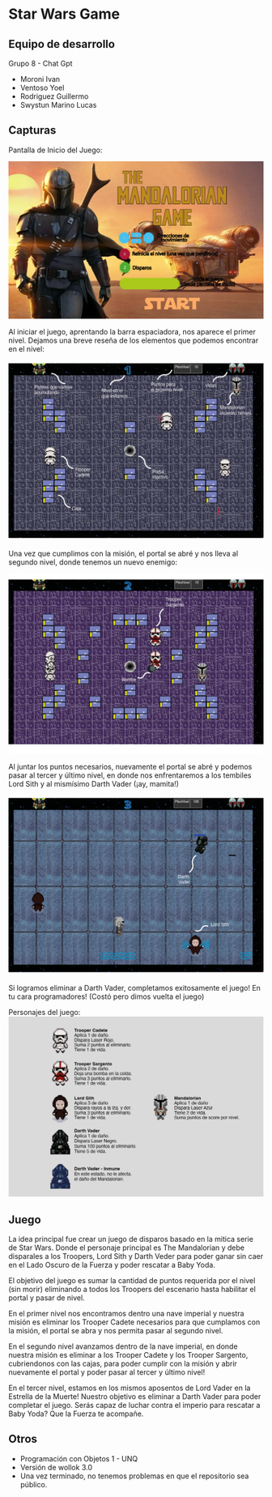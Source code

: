 # Star Wars Game 

## Equipo de desarrollo

Grupo 8 - Chat Gpt

- Moroni Ivan 
- Ventoso Yoel 
- Rodriguez Guillermo 
- Swystun Marino Lucas 

## Capturas

Pantalla de Inicio del Juego:


![Pantalla de inicio](https://github.com/obj1unq/2023s1---tp-game-chatgpt/blob/c3f04a738b3974406b73a7538eded8c7adbc5f9e/assets/background-inicio.png)

Al iniciar el juego, aprentando la barra espaciadora, nos aparece el primer nivel.
Dejamos una breve reseña de los elementos que podemos encontrar en el nivel:


![Pantalla de Nivel 1](https://github.com/obj1unq/2023s1---tp-game-chatgpt/blob/master/assets/screenshot%20nivel%201.png)

Una vez que cumplimos con la misión, el portal se abré y nos lleva al segundo nivel, donde tenemos un nuevo enemigo:

![Pantalla de Nivel 2](https://github.com/obj1unq/2023s1---tp-game-chatgpt/blob/6ce9276faa759c6cf0aa016a6ada37a62f8bd972/assets/screenshot%20nivel%202.png)

Al juntar los puntos necesarios, nuevamente el portal se abré y podemos pasar al tercer y último nivel, en donde nos enfrentaremos a los tembiles Lord Sith y al mismísimo Darth Vader (¡ay, mamita!)

![Pantalla de Nivel 3](https://github.com/obj1unq/2023s1---tp-game-chatgpt/blob/fa0698ac55fc649b3c84ca023353748633b4b70c/assets/screenshot%20nivel%203a.png)

Si logramos eliminar a Darth Vader, completamos exitosamente el juego!
En tu cara programadores! (Costó pero dimos vuelta el juego)

Personajes del juego:
![Personajes del juego](https://github.com/obj1unq/2023s1---tp-game-chatgpt/blob/f4e5c7c935bd606622e950021308906beae6a322/assets/Personajes.png)

## Juego

La idea principal fue crear un juego de disparos basado en la mitica serie de Star Wars. Donde el personaje principal es The Mandalorian
y debe disparales a los Troopers, Lord Sith y Darth Veder para poder ganar sin caer en el Lado Oscuro de la Fuerza y poder rescatar a Baby Yoda.

El objetivo del juego es sumar la cantidad de puntos requerida por el nivel (sin morir) eliminando a todos los Troopers del escenario hasta habilitar el portal y pasar de nivel.

En el primer nivel nos encontramos dentro una nave imperial y nuestra misión es eliminar los Trooper Cadete necesarios para que cumplamos con la misión, el portal se abra y nos permita pasar al segundo nivel.

En el segundo nivel avanzamos dentro de la nave imperial, en donde nuestra misión es eliminar a los Trooper Cadete y los Trooper Sargento, cubriendonos con las cajas, para poder cumplir con la misión y abrir nuevamente el portal y poder pasar al tercer y último nivel!

En el tercer nivel, estamos en los mismos aposentos de Lord Vader en la Estrella de la Muerte!
Nuestro objetivo es eliminar a Darth Vader para poder completar el juego.
Serás capaz de luchar contra el imperio para rescatar a Baby Yoda?
Que la Fuerza te acompañe.

## Otros

- Programación con Objetos 1 - UNQ
- Versión de wollok 3.0
- Una vez terminado, no tenemos problemas en que el repositorio sea público.
